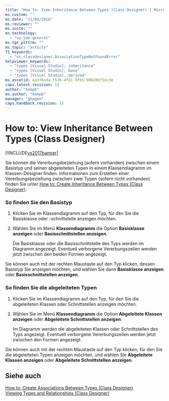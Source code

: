 ```yaml
---
title: "How to: View Inheritance Between Types (Class Designer) | Microsoft Docs"
ms.custom: ""
ms.date: "11/04/2016"
ms.reviewer: ""
ms.suite: ""
ms.technology: 
  - "vs-ide-general"
ms.tgt_pltfrm: ""
ms.topic: "article"
f1_keywords: 
  - "vs.classdesigner.AssociationTypeNotFoundError"
helpviewer_keywords: 
  - "types [Visual Studio], inheritance"
  - "types [Visual Studio], base"
  - "types [Visual Studio], derived"
ms.assetid: ea3f0ada-f53b-4fb1-9fb5-908286f5ec3e
caps.latest.revision: 15
author: "kempb"
ms.author: "kempb"
manager: "ghogen"
caps.handback.revision: 15
---
```

# How to: View Inheritance Between Types (Class Designer)
[!INCLUDE[vs2017banner](../code-quality/includes/vs2017banner.md)]

Sie können die Vererbungsbeziehung \(sofern vorhanden\) zwischen einem Basistyp und seinen abgeleiteten Typen in einem Klassendiagramm im Klassen\-Designer finden.  Informationen zum Erstellen einer Vererbungsbeziehung zwischen zwei Typen \(sofern nicht vorhanden\) finden Sie unter [How to: Create Inheritance Between Types \(Class Designer\)](../ide/how-to-create-inheritance-between-types-class-designer.md).  
  
### So finden Sie den Basistyp  
  
1.  Klicken Sie im Klassendiagramm auf den Typ, für den Sie die Basisklasse oder \-schnittstelle anzeigen möchten.  
  
2.  Wählen Sie im Menü **Klassendiagramm** die Option **Basisklasse anzeigen** oder **Basisschnittstellen anzeigen**.  
  
     Die Basisklasse oder die Basisschnittstelle des Typs werden im Diagramm angezeigt.  Eventuell verborgene Vererbungszeilen werden jetzt zwischen den beiden Formen angezeigt.  
  
 Sie können auch mit der rechten Maustaste auf den Typ klicken, dessen Basistyp Sie anzeigen möchten, und wählen Sie dann **Basisklasse anzeigen** oder **Basisschnittstellen anzeigen**.  
  
### So finden Sie die abgeleiteten Typen  
  
1.  Klicken Sie im Klassendiagramm auf den Typ, für den Sie die abgeleiteten Klassen oder Schnittstellen anzeigen möchten.  
  
2.  Wählen Sie im Menü **Klassendiagramm** die Option **Abgeleitete Klassen anzeigen** oder **Abgeleitete Schnittstellen anzeigen**.  
  
     Im Diagramm werden die abgeleiteten Klassen oder Schnittstellen des Typs angezeigt.  Eventuell verborgene Vererbungszeilen werden jetzt zwischen den Formen angezeigt.  
  
 Sie können auch mit der rechten Maustaste auf den Typ klicken, für den Sie die abgeleiteten Typen anzeigen möchten, und wählen Sie **Abgeleitete Klassen anzeigen** oder **Abgeleitete Schnittstellen anzeigen**.  
  
## Siehe auch  
 [How to: Create Associations Between Types \(Class Designer\)](../ide/how-to-create-associations-between-types-class-designer.md)   
 [Viewing Types and Relationships \(Class Designer\)](../ide/viewing-types-and-relationships-class-designer.md)